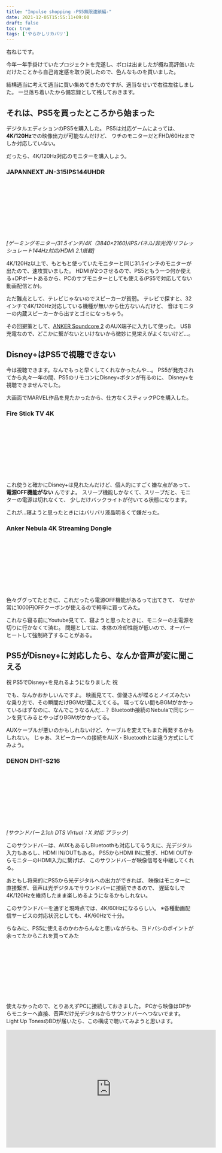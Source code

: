 ```yaml
---
title: "Impulse shopping -PS5無限連鎖編-"
date: 2021-12-05T15:55:11+09:00
draft: false
toc: true
tags: ['やらかしリカバリ']
---
```

右ねじです。

今年一年手掛けていたプロジェクトを完遂し、ボロは出ましたが概ね高評価いただけたことから自己肯定感を取り戻したので、色んなものを買いました。

結構適当に考えて適当に買い集めてきたのですが、適当なせいで右往左往しました。
一旦落ち着いたから備忘録として残しておきます。

<!--more-->

## それは、PS5を買ったところから始まった

デジタルエディションのPS5を購入した。
PS5は対応ゲームによっては、**4K/120Hz**での映像出力が可能なんだけど、
ウチのモニターだとFHD/60Hzまでしか対応していない。

だったら、4K/120Hz対応のモニターを購入しよう。

### JAPANNEXT JN-315IPS144UHDR 

<div class="iframely-embed"><div class="iframely-responsive" style="height: 140px; padding-bottom: 0;"><a href="https://www.yodobashi.com/product/100000001006526685/" data-iframely-url="//cdn.iframe.ly/o181VF3"></a></div></div><script async src="//cdn.iframe.ly/embed.js" charset="utf-8"></script>

*[ゲーミングモニター/31.5インチ/4K（3840×2160)/IPSパネル/非光沢/リフレッシュレート144Hz対応/HDMI 2.1搭載]*

4K/120Hz以上で、もともと使っていたモニターと同じ31.5インチのモニターが出たので、速攻買いました。
HDMIが2つさせるので、PS5ともう一つ何か使える+DPポートあるから、PCのサブモニターとしても使える(PS5で対応してない動画配信とか)。

ただ難点として、テレビじゃないのでスピーカーが貧弱。
テレビで探すと、32インチで4K/120Hz対応している機種が無いから仕方ないんだけど、
音はモニターの内蔵スピーカーから出すとゴミになっちゃう。

その回避策として、[ANKER Soundcore 2](https://www.ankerjapan.com/products/a3105) のAUX端子に入力して使った。
USB充電なので、どこかに繋がないといけないから微妙に見栄えがよくないけど…。


## Disney+はPS5で視聴できない

今は視聴できます。なんでもっと早くしてくれなかったんや…。
PS5が発売されてから丸々一年の間、PS5のリモコンにDisney+ボタンが有るのに、
Disney+を視聴できませんでした。

大画面でMARVEL作品を見たかったから、仕方なくスティックPCを購入した。

### Fire Stick TV 4K

<div class="iframely-embed"><div class="iframely-responsive" style="height: 140px; padding-bottom: 0;"><a href="https://www.amazon.co.jp/-/en/Fire-TV-Stick-4K-Streaming/dp/B079QRQTCR" data-iframely-url="//cdn.iframe.ly/0c2N2oM?card=small"></a></div></div><script async src="//cdn.iframe.ly/embed.js" charset="utf-8"></script>

これ使うと確かにDisney+は見れたんだけど、個人的にすごく嫌な点があって、
**電源OFF機能がない** んですよ。
スリープ機能しかなくて、スリープだと、モニターの電源は切れなくて、
少しだけバックライトが付いてる状態になります。

これが…寝ようと思ったときにはバリバリ液晶明るくて嫌だった。

### Anker Nebula 4K Streaming Dongle

<div class="iframely-embed"><div class="iframely-responsive" style="height: 140px; padding-bottom: 0;"><a href="https://www.amazon.co.jp/-/en/Streaming-Assistant-Chromecast-Compatible-Applications/dp/B098ND5LT2" data-iframely-url="//cdn.iframe.ly/z6TgmIS?card=small"></a></div></div><script async src="//cdn.iframe.ly/embed.js" charset="utf-8"></script>

色々ググってたときに、これだったら電源OFF機能があるって出てきて、
なぜか常に1000円OFFクーポンが使えるので軽率に買ってみた。

これなら寝る前にYoutube見てて、寝ようと思ったときに、モニターの主電源を切りに行かなくて済む。
問題としては、本体の冷却性能が低いので、オーバーヒートして強制終了することがある。

## PS5がDisney+に対応したら、なんか音声が変に聞こえる

祝 PS5でDisney+を見れるようになりました 祝

でも、なんかおかしいんですよ。
映画見てて、俳優さんが喋るとノイズみたいな乗り方で、その瞬間だけBGMが聞こえてくる。
喋ってない間もBGMがかかっているはずなのに、なんでこうなるんだ…？
Bluetooth接続のNebulaで同じシーンを見てみるとやっぱりBGMがかかってる。

AUXケーブルが悪いのかもしれないけど、ケーブルを変えてもまた再発するかもしれない。
じゃあ、スピーカーへの接続をAUX・Bluetoothとは違う方式にしてみよう。

### DENON DHT-S216

<div class="iframely-embed"><div class="iframely-responsive" style="height: 140px; padding-bottom: 0;"><a href="https://www.yodobashi.com/product/100000001005233262/" data-iframely-url="//cdn.iframe.ly/TdDWiDn"></a></div></div><script async src="//cdn.iframe.ly/embed.js" charset="utf-8"></script>

*[サウンドバー 2.1ch DTS Virtual：X 対応 ブラック]*

このサウンドバーは、AUXもあるしBluetoothも対応してるうえに、光デジタル入力もあるし、HDMI IN/OUTもある。
PS5からHDMI INに繋ぎ、HDMI OUTからモニターのHDMI入力に繋げば、
このサウンドバーが映像信号を中継してくれる。

あともし将来的にPS5から光デジタルへの出力ができれば、
映像はモニターに直接繋ぎ、音声は光デジタルでサウンドバーに接続できるので、
遅延なしで4K/120Hzを維持したまま楽しめるようになるかもしれない。

このサウンドバーを通すと現時点では、4K/60Hzになるらしい。
※各種動画配信サービスの対応状況としても、4K/60Hzで十分。

ちなみに、PS5に使えるのかわからんなと思いながらも、ヨドバシのポイントが余ってたからこれを買ってみた

<div class="iframely-embed"><div class="iframely-responsive" style="height: 140px; padding-bottom: 0;"><a href="https://www.yodobashi.com/product/100000001006466635/" data-iframely-url="//cdn.iframe.ly/MDl3YQd"></a></div></div><script async src="//cdn.iframe.ly/embed.js" charset="utf-8"></script>

使えなかったので、とりあえずPCに接続しておきました。
PCから映像はDPからモニターへ直接、音声だけ光デジタルからサウンドバーへつないでます。
Light Up TonesのBDが届いたら、この構成で聴いてみようと思います。

<iframe width="560" height="315" src="https://www.youtube.com/embed/5p6jwa4_W-0" title="YouTube video player" frameborder="0" allow="accelerometer; autoplay; clipboard-write; encrypted-media; gyroscope; picture-in-picture" allowfullscreen></iframe>

